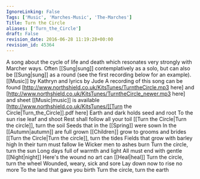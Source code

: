 ```yaml
---
IgnoreLinking: False
Tags: ['Music', 'Marches-Music', 'The-Marches']
Title: Turn the Circle
aliases: ['Turn_the_Circle']
draft: False
revision_date: 2016-06-28 11:19:28+00:00
revision_id: 45364
---
```


A song about the cycle of life and death which resonates very strongly with Marcher ways.  Often [[Sung|sung]] contemplatively as a solo, but can also be [[Sung|sung]] as a round (see the first recording below for an example).
[[Music]] by Kathryn and lyrics by Jude
A recording of this song can be found [http://www.northshield.co.uk/KitsTunes/TurntheCircle.mp3 here] and [http://www.northshield.co.uk/KitsTunes/TurntheCircle_newer.mp3 here] and sheet [[Music|music]] is available [http://www.northshield.co.uk/KitsTunes/[[Turn the Circle|Turn_the_Circle]].pdf here] 
Earth and dark holds seed and root 
To the sun rise leaf and shoot 
Rest shall follow all your toil 
[[Turn the Circle|Turn the circle]], turn the soil
Seeds that in the [[Spring]] were sown 
In the [[Autumn|autumn]] are full grown 
[[Children]] grow to grooms and brides 
[[Turn the Circle|Turn the circle]], turn the tides
Fields that grow with barley high 
In their turn must fallow lie 
Wicker men to ashes burn 
Turn the circle, turn the sun
Long days full of warmth and light 
All must end with gentle [[Night|night]] 
Here's the wound no art can [[Heal|heal]] 
Turn the circle, turn the wheel
Wounded, weary, sick and sore 
Lay down now to rise no more 
To the land that gave you birth 
Turn the circle, turn the earth